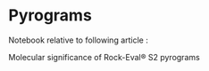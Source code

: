 # Pyrograms

Notebook relative to following article :

Molecular significance of Rock-Eval® S2 pyrograms
